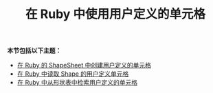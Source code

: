 ﻿---
title: 在 Ruby 中使用用户定义的单元格
type: docs
weight: 120
url: /zh/java/working-with-user-defined-cells-in-ruby/
---
**本节包括以下主题：**

- [在 Ruby 的 ShapeSheet 中创建用户定义的单元格](/diagram/zh/java/create-user-defined-cell-in-the-shapesheet-in-ruby/)
- [在 Ruby 中读取 Shape 的用户定义单元格](https://docs.aspose.com/diagram/java/read-shape-s-user-defined-cells-in-ruby/)
- [在 Ruby 中从形状表中检索用户定义的单元格](/diagram/zh/java/retrieve-user-defined-cells-from-shapesheet-in-ruby/)

